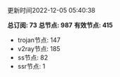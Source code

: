 更新时间2022-12-05 05:40:38

**总订阅: 73**
**总节点: 987**
**有效节点: 415**
- trojan节点: 147
- v2ray节点: 185
- ss节点: 82
- ssr节点: 1

